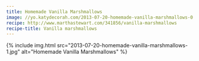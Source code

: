 ```yaml
---
title: Homemade Vanilla Marshmallows
image: //yo.katydecorah.com/2013-07-20-homemade-vanilla-marshmallows-0.jpg
recipe: http://www.marthastewart.com/341856/vanilla-marshmallows
recipe-title: Vanilla marshmallows
---
```


<div class="photos">
{% include img.html src="2013-07-20-homemade-vanilla-marshmallows-1.jpg" alt="Homemade Vanilla Marshmallows" %}
</div>
